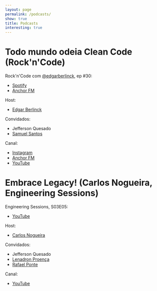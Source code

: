 ```yaml
---
layout: page
permalink: /podcasts/
show: true
title: Podcasts
interesting: true
---
```


# Todo mundo odeia Clean Code (Rock'n'Code)

Rock'n'Code com [@edgarberlinck](https://twitter.com/edgarberlinck), ep #30:

- [Spotify](https://open.spotify.com/show/52yZtjKJj3LFBIzh3eYAcT)
- [Anchor FM](https://podcasters.spotify.com/pod/show/curtinhasdoed/episodes/30---Todo-mundo-odeia-Clean-Code-feat-JeffQuesado-e-samsantosb-e26v03e)

Host:
- [Edgar Berlinck](https://twitter.com/edgarberlinck)

Convidados:
- Jefferson Quesado
- [Samuel Santos](https://twitter.com/samsantosb)

Canal:
- [Instagram](https://www.instagram.com/rockncodepod/)
- [Anchor FM](https://podcasters.spotify.com/pod/show/rockncode)
- [YouTube](https://youtube.com/@RocknCodePod)

# Embrace Legacy! (Carlos Nogueira, Engineering Sessions)

Engineering Sessions, S03E05:

- [YouTube](https://youtu.be/zOzLwJOe96w?feature=shared)

Host:
- [Carlos Nogueira](https://twitter.com/carlosenog)

Convidados:
- Jefferson Quesado
- [Lenadron Proença](https://twitter.com/leandronsp)
- [Rafael Ponte](https://twitter.com/rponte)

Canal:
- [YouTube](https://www.youtube.com/@carlosenog)